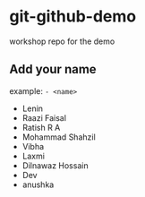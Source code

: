 # git-github-demo

workshop repo for the demo

## Add your name

example: `- <name>`

- Lenin
- Raazi Faisal
- Ratish R A 
- Mohammad Shahzil
- Vibha
- Laxmi 
- Dilnawaz Hossain
- Dev
- anushka
